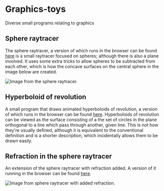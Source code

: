 # Graphics-toys
Diverse small programs relating to graphics

## Sphere raytracer

The sphere raytracer, a version of which runs in the browser can be found [here](https://www.shadertoy.com/view/tsBBzV) is a small raytracer focused on spheres; although there is also a plane involved. It uses some extra tricks to allow spheres to be subtracted from each other, which is how the concave surfaces on the central sphere in the image below are created.

![Image from the sphere raytracer.](https://raw.githubusercontent.com/mlaang/Graphics-toys/master/Spheretrace.gif)

## Hyperboloid of revolution

A small program that draws animated hyperboloids of revolution, a version of which runs in the browser can be found [here](https://www.shadertoy.com/view/wdSBRt). Hyperboloids of revolution can be viewed as the surface consisting of a the set of circles in the plane orthogonal to a line which pass through another, given line. This is not how they're usually defined, although it is equivalent to the conventional definition and is a shorter description, which incidentally allows them to be drawn easily.

## Refraction in the sphere raytracer

An extension of the sphere raytracer with refraction added. A version of it running in the browser can be found [here](https://www.shadertoy.com/view/tt2cD3).

![Image from sphere raytracer with added refraction.](https://raw.githubusercontent.com/mlaang/Graphics-toys/master/Refraction.gif)
